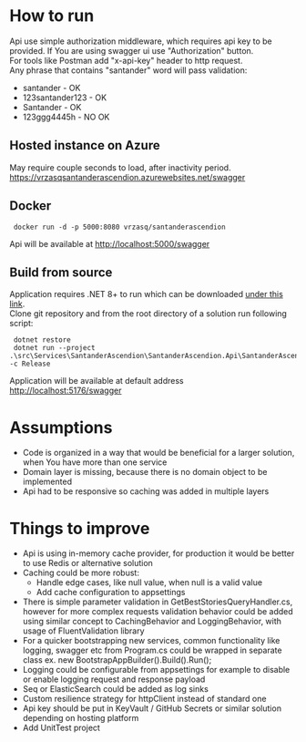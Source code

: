 # How to run

Api use simple authorization middleware, which requires api key to be provided. If You are using swagger ui use "Authorization" button.  
For tools like Postman add "x-api-key" header to http request.  
Any phrase that contains "santander" word will pass validation:

- santander - OK
- 123santander123 - OK
- Santander - OK
- 123ggg4445h - NO OK

## Hosted instance on Azure

May require couple seconds to load, after inactivity period.  
<https://vrzasqsantanderascendion.azurewebsites.net/swagger>

## Docker

   ``` 
    docker run -d -p 5000:8080 vrzasq/santanderascendion
   ```

Api will be available at <http://localhost:5000/swagger>

## Build from source

Application requires .NET 8+ to run which can be downloaded [under this link](https://dotnet.microsoft.com/en-us/download/dotnet/8.0).  
Clone git repository and from the root directory of a solution run following script:

   ```
    dotnet restore
    dotnet run --project .\src\Services\SantanderAscendion\SantanderAscendion.Api\SantanderAscendion.Api.csproj -c Release
   ```

   Application will be available at default address <http://localhost:5176/swagger>

# Assumptions

- Code is organized in a way that would be beneficial for a larger solution, when You have more than one service
- Domain layer is missing, because there is no domain object to be implemented
- Api had to be responsive so caching was added in multiple layers

# Things to improve

- Api is using in-memory cache provider, for production it would be better to use Redis or alternative solution
- Caching could be more robust:
  - Handle edge cases, like null value, when null is a valid value
  - Add cache configuration to appsettings
- There is simple parameter validation in GetBestStoriesQueryHandler.cs, however for more complex requests validation behavior could be added using similar concept to CachingBehavior and LoggingBehavior, with usage of FluentValidation library
- For a quicker bootstrapping new services, common functionality like logging, swagger etc from Program.cs could be wrapped in separate class ex. new BootstrapAppBuilder().Build().Run();
- Logging could be configurable from appsettings for example to disable or enable logging request and response payload
- Seq or ElasticSearch could be added as log sinks
- Custom resilience strategy for httpClient instead of standard one
- Api key should be put in KeyVault / GitHub Secrets or similar solution depending on hosting platform
- Add UnitTest project